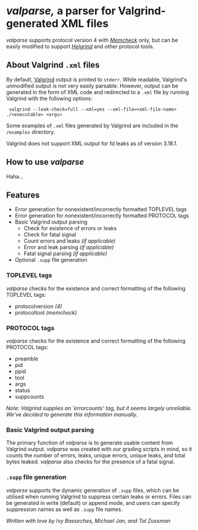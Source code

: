 # *valparse,* a parser for Valgrind-generated XML files
*valparse* supports protocol version 4 with [*Memcheck*][memcheck] only, but can be easily modified to support [*Helgrind*][helgrind] and other protocol tools.

[memcheck]: https://valgrind.org/docs/manual/mc-manual.html
[helgrind]: https://valgrind.org/docs/manual/hg-manual.html

## About Valgrind `.xml` files
By default, [Valgrind][valgrind] output is printed to `stderr`. While readable, Valgrind's unmodified output is not very easily parsable. However, output can be generated in the form of XML code and redirected to a `.xml` file by running Valgrind with the following options:

[valgrind]: https://valgrind.org/

```
 valgrind --leak-check=full --xml=yes --xml-file=<xml-file-name> ./<executable> <args>
```
Some examples of `.xml` files generated by Valgrind are included in the `/examples` directory.

Valgrind does not support XML output for fd leaks as of version 3.18.1.

## How to use *valparse*
Haha...

## Features
- Error generation for nonexistent/incorrectly formatted TOPLEVEL tags
- Error generation for nonexistent/incorrectly formatted PROTOCOL tags
- Basic Valgrind output parsing
  - Check for existence of errors or leaks
  - Check for fatal signal
  - Count errors and leaks *(if applicable)*
  - Error and leak parsing *(if applicable)*
  - Fatal signal parsing *(if applicable)*
- Optional `.supp` file generation

### TOPLEVEL tags
*valparse* checks for the existence and correct formatting of the following TOPLEVEL tags:
- protocolversion *(4)*
- protocoltool *(memcheck)*

### PROTOCOL tags
*valparse* checks for the existence and correct formatting of the following PROTOCOL tags:
- preamble
- pid
- ppid
- tool
- args
- status
- suppcounts

*Note: Valgrind supplies an 'errorcounts' tag, but it seems largely unreliable. We've decided to generate this information manually.*

### Basic Valgrind output parsing
The primary function of *valparse* is to generate usable content from Valgrind output. *valparse* was created with our grading scripts in mind, so it counts the number of errors, leaks, unique errors, unique leaks, and total bytes leaked. *valparse* also checks for the presence of a fatal signal.

### `.supp` file generation
*valparse* supports the dynamic generation of `.supp` files, which can be utilised when running Valgrind to suppress certain leaks or errors. Files can be generated in write (default) or append mode, and users can specify suppression names as well as `.supp` file names.

*Written with love by Ivy Basseches, Michael Jan, and Tal Zussman*
